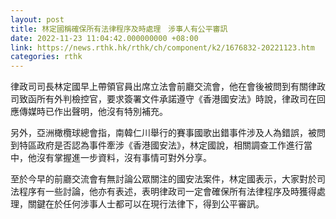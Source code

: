 ```yaml
---
layout: post
title: 林定國稱確保所有法律程序及時處理　涉事人有公平審訊
date: 2022-11-23 11:04:42.000000000 +08:00
link: https://news.rthk.hk/rthk/ch/component/k2/1676832-20221123.htm
categories: rthk
---
```


律政司司長林定國早上帶領官員出席立法會前廳交流會，他在會後被問到有關律政司致函所有外判檢控官，要求簽署文件承諾遵守《香港國安法》時說，律政司在回應傳媒時已作出聲明，他沒有特別補充。

另外，亞洲橄欖球總會指，南韓仁川舉行的賽事國歌出錯事件涉及人為錯誤，被問到特區政府是否認為事件牽涉《香港國安法》，林定國說，相關調查工作進行當中，他沒有掌握進一步資料，沒有事情可對外分享。

至於今早的前廳交流會有無討論公眾關注的國安法案件，林定國表示，大家對於司法程序有一些討論，他亦有表述，表明律政司一定會確保所有法律程序及時獲得處理，關鍵在於任何涉事人士都可以在現行法律下，得到公平審訊。
